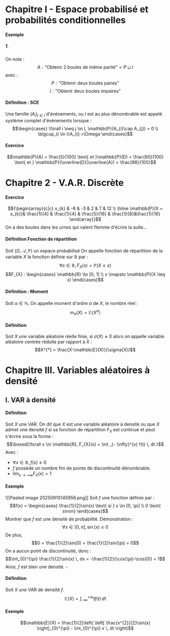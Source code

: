 # Chapitre I - Espace probabilisé et probabilités conditionnelles
#### Exemple
##### 1.
On note : 
$$A  : \text{"Obtenir 2 boules de même parité"} = P \sqcup I$$
avec : 
$$P : \text{"Obtenir deux boules paires"}$$
$$I : \text{"Obtenir deux boules impaires"}$$

#### Définition : SCE
Une famille $(A_{i})_{i \in I}$ d'événements, ou $I$ est au plus dénombrable est appelé système complet d'événements lorsque : 
$$\begin{cases}
\forall i \neq j \in I, \mathbb{P}(A_{i}\cap A_{j}) = 0 \\
 \bigcup_{i \in I}A_{i} =\Omega
\end{cases}$$

#### Exercice
$$\mathbb{P}(A) = \frac{5}{100} \text{ et }\mathbb{P}(D) = \frac{60}{100} \text{ et } \mathbb{P}(\overline{D}|\overline{A}) = \frac{98}{100}$$

# Chapitre 2 - V.A.R. Discrète 
#### Exercice
$${\begin{array}{c|c}
x_{k} & -8 & -3 & 2 & 7 & 12 \\ \hline
\mathbb{P}(X = x_{k})& \frac{1}{4} & \frac{1}{4} & \frac{5}{16} & \frac{1}{8}&\frac{1}{16}
\end{array}}$$
On a des boules dans les urnes qui valent flemme d'écrire la suite...

#### Définition Fonction de répartition
Soit $(\Omega, \mathcal{A}, \mathbb{P})$ un espace probabilisé
On appelle fonction de répartition de la variable $X$ la fonction définie sur $\mathbb{R}$ par : 
$$\forall x \in \mathbb{R}, F_{X}(x) = \mathbb{P}(X \leq x)$$
$$F_{X} : \begin{cases}
\mathbb{R} \to [0, 1] \\
x \mapsto \mathbb{P}(X \leq x)
\end{cases}$$

#### Définition : Moment
Soit $\alpha \in \mathbb{N}$, 
On appelle moment d'ordre $\alpha$ de $X$, le nombre réel : 
$$m_{\alpha}(X) = \mathbb{E}(X^{\alpha})$$
#### Définition
Soit $X$ une variable aléatoire réelle finie, si $\sigma(X) \neq 0$ alors on appelle variable aléatoire centrée réduite par rapport à $X$ :
$$X^{*} = \frac{X-\mathbb{E}(X)}{\sigma(X)}$$

# Chapitre III. Variables aléatoires à densité
## I. VAR à densité
#### Définition
Soit $X$ une VAR. 
On dit que $X$ est une variable aléatoire à densité ou que $X$ admet une densité $f$ si sa fonction de répartition $F_{X}$ est continue et peut s'écrire sous la forme : 
$$\boxed{\forall x \in \mathbb{R}, F_{X}(x) = \int _{- \infty}^{x} f(t) \, dt }$$
Avec : 
- $\forall x \in \mathbb{R}, f(x) \geq 0$
- $f$ possède un nombre fini de points de discontinuité dénombrable.
- $\lim_{ x \to +\infty } F_{X}(x) = 1$


#### Exemple
![[Pasted image 20250910145956.png]]
Soit $f$ une fonction définie par : 
$$f(x) = \begin{cases}
\frac{1}{2}\sin(x)  \text{ si } x \in [0, \pi] \\
0 \text{ sinon}
\end{cases}$$
Montrer que $f$ est une densité de probabilité. 
Démonstration : 
$$\forall x \in [0, \pi], \sin(x) \geq 0$$
De plus, 
$$0 = \frac{1}{2}\sin(0) = \frac{1}{2}\sin(\pi) = 0$$
On a aucun point de discontinuité, donc :
$$\int_{0}^{\pi} \frac{1}{2}\sin(x) \, dx = -\frac{1}{2}(\cos(\pi)-\cos(0)) = 1$$
Ainsi, $f$ est bien une densité. $\square$

#### Définition
Soit $X$ une VAR de densité $f$. 
$$\mathbb{E}(X) = \int_{- \infty}^{+ \infty} tf(t) \, dt $$

#### Exemple
$$\mathbb{E}(X) = \frac{1}{2}\left( \left[ \frac{x^{2}}{2}\sin(x) \right]_{0}^{\pi} - \int_{0}^{\pi} x \, dt  \right)$$